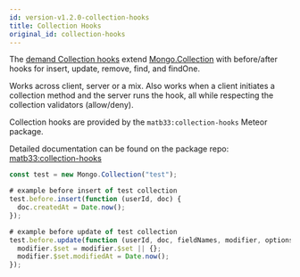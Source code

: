 ```yaml
---
id: version-v1.2.0-collection-hooks
title: Collection Hooks
original_id: collection-hooks
---
```


The [demand Collection hooks](https://docs.demandcluster.com/dedemand-/trunk/method-hooks) extend [Mongo.Collection](http://docs.meteor.com/#/full/mongo_collection) with before/after hooks for insert, update, remove, find, and findOne.

Works across client, server or a mix. Also works when a client initiates a collection method and the server runs the hook, all while respecting the collection validators (allow/deny).

Collection hooks are provided by the `matb33:collection-hooks` Meteor package.

Detailed documentation can be found on the package repo: [matb33:collection-hooks](https://github.com/matb33/meteor-collection-hooks)

```js
const test = new Mongo.Collection("test");

# example before insert of test collection
test.before.insert(function (userId, doc) {
  doc.createdAt = Date.now();
});

# example before update of test collection
test.before.update(function (userId, doc, fieldNames, modifier, options) {
  modifier.$set = modifier.$set || {};
  modifier.$set.modifiedAt = Date.now();
});
```
